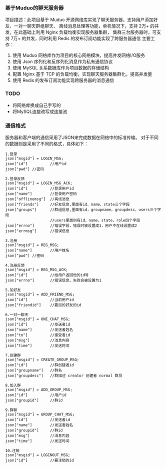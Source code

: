 ### 基于Muduo的聊天服务器
项目描述：此项目基于 Muduo 开源网络库实现了聊天服务器，支持用户添加好友、一对一聊天群组聊天、
离线消息处理等功能，单机情况下，支持 2万+ 的并发，在此基础上利用 Nginx 负载均衡实现服务器集群，
集群三台服务器时，可支持 7万+ 的并发，同时利用 Redis 的发布订阅功能实现了跨服务器通信
主要工作：
1. 使用 Muduo 网络库作为项目的核心网络模块，提高并发网络I/O服务
2. 使用 Json 序列化和反序列化消息作为私有通信协议
3. 使用 MySQL 关系数据库作为项目数据的存储结构
4. 配置 Nginx 基于 TCP 的负载均衡，实现聊天服务器集群化，提高并发量
5. 使用 Redis 的发布订阅功能实现跨服务器的消息通信

### TODO
- 将网络库换成自己手写的
- 将MySQL连接改写成连接池

### 通信格式
服务器和客户端的通信采用了JSON来完成数据在网络中的标准传输。 对于不同的数据则是采用了不同的格式，具体如下：
```
1.登录
json["msgid"] = LOGIN_MSG;
json["id"]			//用户id
json["pwd"]	//密码

2.登录反馈
json["msgid"] = LOGIN_MSG_ACK;
json["id"]			//登录用户id
json["name"]		//登录用户密码
json["offlinemsg"]	//离线消息
json["friends"]		//好友信息,里面有id、name、state三个字段
json["groups"]		//群组信息,里面有id，groupname，groupdesc，users三个字段
					//users里面则有id，name，state，role四个字段
json["errno"]		//错误字段，错误时被设置成1，用户不在线设置成2
json["errmsg"]		//错误信息

3.注册
json["msgid"] = REG_MSG;
json["name"]		//用户姓名
json["pwd"]	//密码

4.注册反馈
json["msgid"] = REG_MSG_ACK;
json["id"]			//给用户返回他的id号
json["errno"]		//错误信息，失败会被设置为1

5.加好友
json["msgid"] = ADD_FRIEND_MSG;
json["id"]			//当前用户id
json["friendid"]	//要加的好友的id

6.一对一聊天
json["msgid"] = ONE_CHAT_MSG;
json["id"]			//发送者id
json["name"]		//发送者姓名
json["to"]			//接受者id
json["msg"]			//消息内容
json["time"]		//发送时间

7.创建群
json["msgid"] = CREATE_GROUP_MSG;
json["id"]			//群创建者id
json["groupname"]	//群名
json["groupdesc"]	//群描述 creator 创建者 normal 群员

8.加入群
json["msgid"] = ADD_GROUP_MSG;
json["id"]			//用户id
json["groupid"]		//群id

9.群聊
json["msgid"] = GROUP_CHAT_MSG;
json["id"]			//发送者id
json["name"]		//发送者姓名
json["groupid"]		//群id
json["msg"]			//消息内容
json["time"]		//发送时间

10.注销
json["msgid"] = LOGINOUT_MSG;
json["id"]			//要注销的id
```
